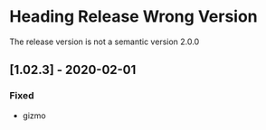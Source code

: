# Heading Release Wrong Version
The release version is not a semantic version 2.0.0
## [1.02.3] - 2020-02-01
### Fixed
- gizmo
